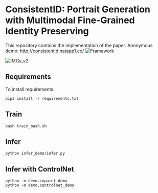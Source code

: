 # ConsistentID: Portrait Generation with Multimodal Fine-Grained Identity Preserving

This repository contains the implementation of the paper.
Anonymous demo: http://consistentid.natapp1.cc/
![Framework](https://github.com/user-attachments/assets/1b4db078-a269-4119-88e6-f522aa6341b1)


![IMGs_v2](https://github.com/user-attachments/assets/73ced00b-074c-42c5-a245-882d0b52e48f)



## Requirements

To install requirements:

```setup
pip3 install -r requirements.txt
```

## Train

```setup
bash train_bash.sh
```


## Infer

```setup
python infer_demo/infer.py
```

## Infer with ControlNet

```setup
python -m demo.inpaint_demo
python -m demo.controlnet_demo
```

